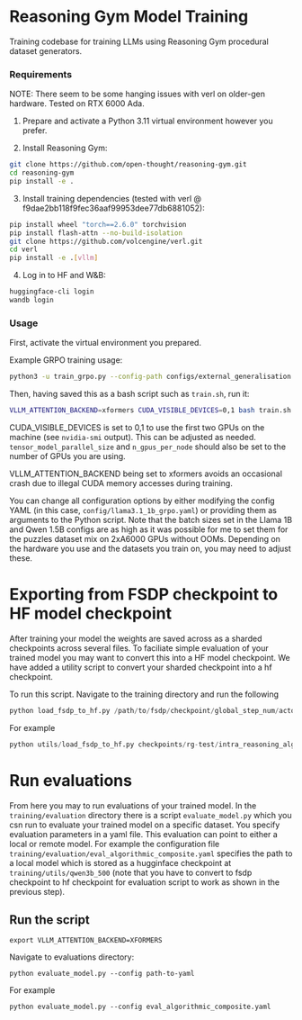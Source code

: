 # Reasoning Gym Model Training

Training codebase for training LLMs using Reasoning Gym procedural dataset generators.

### Requirements

NOTE: There seem to be some hanging issues with verl on older-gen hardware. Tested on RTX 6000 Ada.

1. Prepare and activate a Python 3.11 virtual environment however you prefer.

2. Install Reasoning Gym:

```bash
git clone https://github.com/open-thought/reasoning-gym.git
cd reasoning-gym
pip install -e .
```

3. Install training dependencies (tested with verl @ f9dae2bb118f9fec36aaf99953dee77db6881052):

```bash
pip install wheel "torch==2.6.0" torchvision
pip install flash-attn --no-build-isolation
git clone https://github.com/volcengine/verl.git
cd verl
pip install -e .[vllm]
```

4. Log in to HF and W&B:

```bash
huggingface-cli login
wandb login
```

### Usage

First, activate the virtual environment you prepared.

Example GRPO training usage:

```bash
python3 -u train_grpo.py --config-path configs/external_generalisation --config-name math_curriculum_qwen_7b $@ 2>&1 | tee verl_output.log
```

Then, having saved this as a bash script such as `train.sh`, run it:

```bash
VLLM_ATTENTION_BACKEND=xformers CUDA_VISIBLE_DEVICES=0,1 bash train.sh
```

CUDA_VISIBLE_DEVICES is set to 0,1 to use the first two GPUs on the machine (see `nvidia-smi` output). This can be adjusted as needed. `tensor_model_parallel_size` and `n_gpus_per_node` should also be set to the number of GPUs you are using.

VLLM_ATTENTION_BACKEND being set to xformers avoids an occasional crash due to illegal CUDA memory accesses during training.

You can change all configuration options by either modifying the config YAML (in this case, `config/llama3.1_1b_grpo.yaml`) or providing them as arguments to the Python script. Note that the batch sizes set in the Llama 1B and Qwen 1.5B configs are as high as it was possible for me to set them for the puzzles dataset mix on 2xA6000 GPUs without OOMs. Depending on the hardware you use and the datasets you train on, you may need to adjust these.


# Exporting from FSDP checkpoint to HF model checkpoint

After training your model the weights are saved across as a sharded checkpoints across several files. To faciliate simple evaluation of your trained model you may want to convert this into a HF model checkpoint. We have added a utility script to convert your sharded checkpoint into a hf checkpoint.

To run this script. Navigate to the training directory and run the following

```python
python load_fsdp_to_hf.py /path/to/fsdp/checkpoint/global_step_num/actor /path/to/hugginface/checkpoint/global_step_num/actor/huggingface saved_model_name
```

For example

```python
python utils/load_fsdp_to_hf.py checkpoints/rg-test/intra_reasoning_algorithmic_qwen_3b_composite/global_step_400/actor/ checkpoints/rg-test/intra_reasoning_algorithmic_qwen_3b_composite/global_step_400/actor/huggingface qwen3b
```

# Run evaluations

From here you may to run evaluations of your trained model. In the `training/evaluation` directory there is a script `evaluate_model.py` which you csn run to evaluate your trained model on a specific dataset. You specify evaluation parameters in a yaml file. This evaluation can point to either a local or remote model. For example the configuration file `training/evaluation/eval_algorithmic_composite.yaml` specifies the path to a local model which is stored as a hugginface checkpoint at `training/utils/qwen3b_500` (note that you have to convert to fsdp checkpoint to hf checkpoint for evaluation script to work as shown in the previous step).

## Run the script

```
export VLLM_ATTENTION_BACKEND=XFORMERS
```

Navigate to evaluations directory:
```
python evaluate_model.py --config path-to-yaml
```
For example
```
python evaluate_model.py --config eval_algorithmic_composite.yaml
```
